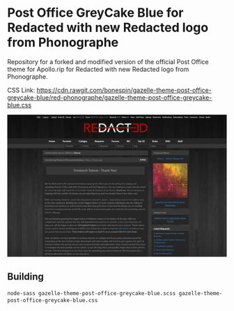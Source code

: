 Post Office GreyCake Blue for Redacted with new Redacted logo from Phonographe
==

Repository for a forked and modified version of the official Post Office theme for Apollo.rip for Redacted with new Redacted logo from Phonographe. 

CSS Link: https://cdn.rawgit.com/bonespin/gazelle-theme-post-office-greycake-blue/red-phonographe/gazelle-theme-post-office-greycake-blue.css

![](post-office-greycake-blue.jpg?raw=true)

Building
--

    node-sass gazelle-theme-post-office-greycake-blue.scss gazelle-theme-post-office-greycake-blue.css

